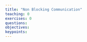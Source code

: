 ```yaml
---
title: "Non Blocking Communication"
teaching: 0
exercises: 0
questions:
objectives:
keypoints:
---
```

